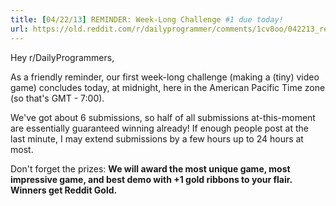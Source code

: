 ```yaml
---
title: [04/22/13] REMINDER: Week-Long Challenge #1 due today!
url: https://old.reddit.com/r/dailyprogrammer/comments/1cv8oo/042213_reminder_weeklong_challenge_1_due_today/
---
```


Hey r/DailyProgrammers,

As a friendly reminder, our first week-long challenge (making a (tiny) video game) concludes today, at midnight, here in the American Pacific Time zone (so that's GMT - 7:00).

We've got about 6 submissions, so half of all submissions at-this-moment are essentially guaranteed winning already! If enough people post at the last minute, I may extend submissions by a few hours up to 24 hours at most.

Don't forget the prizes: **We will award the most unique game, most impressive game, and best demo with +1 gold ribbons to your flair. Winners get Reddit Gold.**